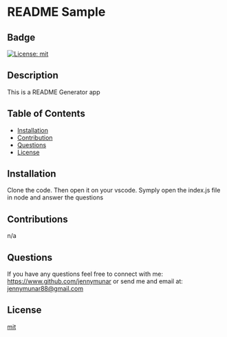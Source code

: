 # README Sample
## Badge
[![License: mit](https://img.shields.io/badge/License-MIT-yellow.svg)](https://opensource.org/license/mit)
 
## Description

This is a README Generator app
    
## Table of Contents
- [Installation](#installation)
- [Contribution](#contribution)
- [Questions](#questions)
- [License](#license)    



## Installation
    
Clone the code. Then open it on your vscode. Symply open the index.js file in node and answer the questions

## Contributions
    
n/a
    
## Questions
    
If you have any questions feel free to connect with me: https://www.github.com/jennymunar or send me and email at: jennymunar88@gmail.com

## License
[mit](https://opensource.org/license/mit) 

 
